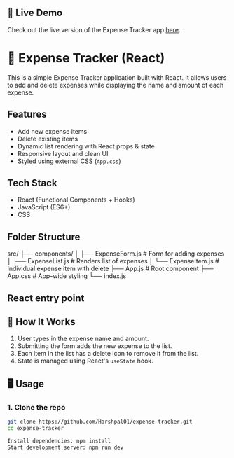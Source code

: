 ## 🚀 Live Demo

Check out the live version of the Expense Tracker app [here](https://expense-tracker-kzxgtxxsf-dominic-kipkorirs-projects.vercel.app/).

# 💸 Expense Tracker (React)

This is a simple Expense Tracker application built with React. It allows users to add and delete expenses while displaying the name and amount of each expense.

## Features

- Add new expense items
- Delete existing items
- Dynamic list rendering with React props & state
- Responsive layout and clean UI
- Styled using external CSS (`App.css`)

##  Tech Stack

- React (Functional Components + Hooks)
- JavaScript (ES6+)
- CSS

## Folder Structure
src/ ├── components/ │ ├── ExpenseForm.js # Form for adding expenses │ ├── ExpenseList.js # Renders list of expenses │ └── ExpenseItem.js # Individual expense item with delete ├── App.js # Root component ├── App.css # App-wide styling └── index.js
## React entry point

## 🧠 How It Works

1. User types in the expense name and amount.
2. Submitting the form adds the new expense to the list.
3. Each item in the list has a delete icon to remove it from the list.
4. State is managed using React's `useState` hook.

## 🖥️ Usage

### 1. Clone the repo

```bash
git clone https://github.com/Harshpal01/expense-tracker.git
cd expense-tracker

Install dependencies: npm install
Start development server: npm run dev






